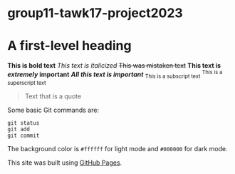 # group11-tawk17-project2023
# A first-level heading
**This is bold text**
*This text is italicized*
~~This was mistaken text~~
**This text is _extremely_ important**
***All this text is important***
<sub>This is a subscript text</sub>
<sup>This is a superscript text</sup>
> Text that is a quote

Some basic Git commands are:
```
git status
git add
git commit
```
The background color is `#ffffff` for light mode and `#000000` for dark mode.

This site was built using [GitHub Pages](https://pages.github.com/).
